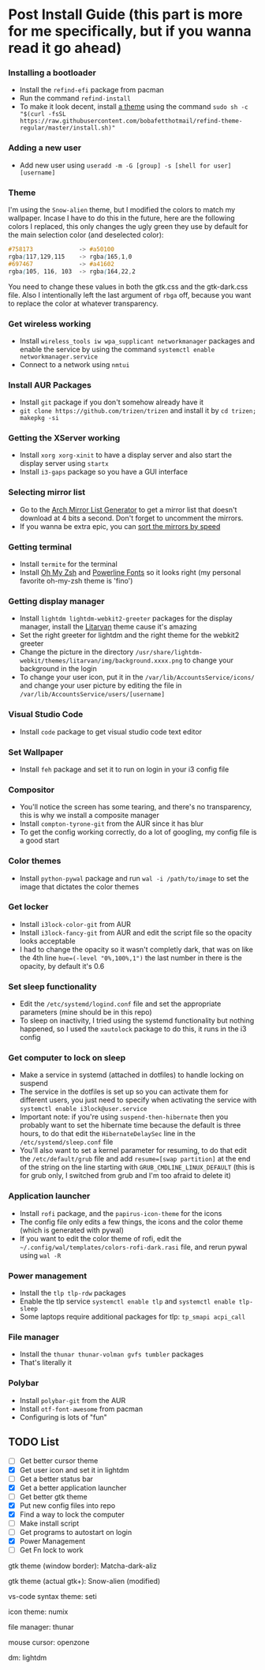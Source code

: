 # Post Install Guide (this part is more for me specifically, but if you wanna read it go ahead)

### Installing a bootloader
- Install the `refind-efi` package from pacman
- Run the command `refind-install`
- To make it look decent, install [a theme](https://github.com/bobafetthotmail/refind-theme-regular) using the command `sudo sh -c "$(curl -fsSL https://raw.githubusercontent.com/bobafetthotmail/refind-theme-regular/master/install.sh)"`

### Adding a new user
- Add new user using `useradd -m -G [group] -s [shell for user] [username]`

### Theme
I'm using the `Snow-alien` theme, but I modified the colors to match my wallpaper. Incase I have to do this in the future, here are the following colors I replaced, this only changes the ugly green they use by default for the main selection color (and deselected color):
```css
#758173             -> #a50100
rgba(117,129,115    -> rgba(165,1,0
#697467             -> #a41602
rgba(105, 116, 103  -> rgba(164,22,2
```
You need to change these values in both the gtk.css and the gtk-dark.css file. Also I intentionally left the last argument of `rbga` off, because you want to replace the color at whatever transparency.

### Get wireless working
- Install `wireless_tools iw wpa_supplicant networkmanager` packages and enable the service by using the command `systemctl enable networkmanager.service`
- Connect to a network using `nmtui`

### Install AUR Packages
- Install `git` package if you don't somehow already have it
- `git clone https://github.com/trizen/trizen` and install it by `cd trizen; makepkg -si`

### Getting the XServer working
- Install `xorg xorg-xinit` to have a display server and also start the display server using `startx`
- Install `i3-gaps` package so you have a GUI interface

### Selecting mirror list
- Go to the [Arch Mirror List Generator](https://www.archlinux.org/mirrorlist/) to get a mirror list that doesn't download at 4 bits a second. Don't forget to uncomment the mirrors.
- If you wanna be extra epic, you can [sort the mirrors by speed](https://wiki.archlinux.org/index.php/mirrors#List_by_speed)

### Getting terminal
- Install `termite` for the terminal
- Install [Oh My Zsh](https://github.com/robbyrussell/oh-my-zsh) and [Powerline Fonts](https://github.com/powerline/fonts) so it looks right (my personal favorite oh-my-zsh theme is 'fino')

### Getting display manager
- Install `lightdm lightdm-webkit2-greeter` packages for the display manager, install the [Litarvan](https://github.com/Litarvan/lightdm-webkit-theme-litarvan) theme cause it's amazing
- Set the right greeter for lightdm and the right theme for the webkit2 greeter
- Change the picture in the directory `/usr/share/lightdm-webkit/themes/litarvan/img/background.xxxx.png` to change your background in the login
- To change your user icon, put it in the `/var/lib/AccountsService/icons/` and change your user picture by editing the file in `/var/lib/AccountsService/users/[username]`

### Visual Studio Code
- Install `code` package to get visual studio code text editor

### Set Wallpaper
- Install `feh` package and set it to run on login in your i3 config file

### Compositor
- You'll notice the screen has some tearing, and there's no transparency, this is why we install a composite manager
- Install `compton-tyrone-git` from the AUR since it has blur
- To get the config working correctly, do a lot of googling, my config file is a good start

### Color themes
- Install `python-pywal` package and run `wal -i /path/to/image` to set the image that dictates the color themes

### Get locker
- Install `i3lock-color-git` from AUR
- Install `i3lock-fancy-git` from AUR and edit the script file so the opacity looks acceptable
- I had to change the opacity so it wasn't completly dark, that was on like the 4th line `hue=(-level "0%,100%,1")` the last number in there is the opacity, by default it's 0.6

### Set sleep functionality
- Edit the `/etc/systemd/logind.conf` file and set the appropriate parameters (mine should be in this repo)
- To sleep on inactivity, I tried using the systemd functionality but nothing happened, so I used the `xautolock` package to do this, it runs in the i3 config

### Get computer to lock on sleep
- Make a service in systemd (attached in dotfiles) to handle locking on suspend
- The service in the dotfiles is set up so you can activate them for different users, you just need to specify when activating the service with `systemctl enable i3lock@user.service`
- Important note: if you're using `suspend-then-hibernate` then you probably want to set the hibernate time because the default is three hours, to do that edit the `HibernateDelaySec` line in the `/etc/systemd/sleep.conf` file
- You'll also want to set a kernel parameter for resuming, to do that edit the `/etc/default/grub` file and add `resume=[swap partition]` at the end of the string on the line starting with `GRUB_CMDLINE_LINUX_DEFAULT` (this is for grub only, I switched from grub and I'm too afraid to delete it)

### Application launcher
- Install `rofi` package, and the `papirus-icon-theme` for the icons
- The config file only edits a few things, the icons and the color theme (which is generated with pywal)
- If you want to edit the color theme of rofi, edit the `~/.config/wal/templates/colors-rofi-dark.rasi` file, and rerun pywal using `wal -R`

### Power management
- Install the `tlp tlp-rdw` packages
- Enable the tlp service `systemctl enable tlp` and `systemctl enable tlp-sleep`
- Some laptops require additional packages for tlp: `tp_smapi acpi_call`

### File manager
- Install the `thunar thunar-volman gvfs tumbler` packages
- That's literally it

### Polybar
- Install `polybar-git` from the AUR
- Install `otf-font-awesome` from pacman
- Configuring is lots of "fun"

## TODO List
- [ ] Get better cursor theme
- [x] Get user icon and set it in lightdm
- [ ] Get a better status bar
- [x] Get a better application launcher
- [ ] Get better gtk theme
- [x] Put new config files into repo 
- [x] Find a way to lock the computer
- [ ] Make install script
- [ ] Get programs to autostart on login
- [x] Power Management
- [ ] Get Fn lock to work

gtk theme (window border): Matcha-dark-aliz

gtk theme (actual gtk+): Snow-alien (modified)

vs-code syntax theme: seti

icon theme: numix

file manager: thunar

mouse cursor: openzone

dm: lightdm
